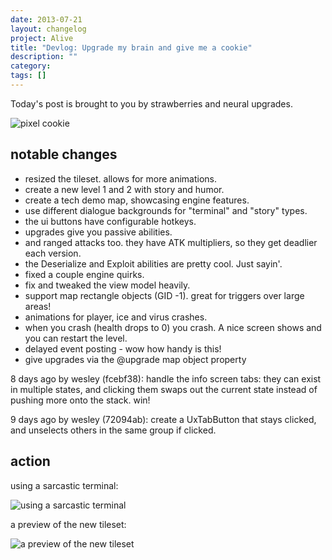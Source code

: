 ```yaml
---
date: 2013-07-21
layout: changelog
project: Alive
title: "Devlog: Upgrade my brain and give me a cookie"
description: ""
category: 
tags: []
---
```


Today's post is brought to you by strawberries and neural upgrades.

![pixel cookie](pixelcookie.png)

notable changes
---------------

*   resized the tileset. allows for more animations.
*   create a new level 1 and 2 with story and humor.
*   create a tech demo map, showcasing engine features.
*   use different dialogue backgrounds for "terminal" and "story" types.
*   the ui buttons have configurable hotkeys.
*   upgrades give you passive abilities.
*   and ranged attacks too. they have ATK multipliers, so they get deadlier each version.
*   the Deserialize and Exploit abilities are pretty cool. Just sayin'.
*   fixed a couple engine quirks.
*   fix and tweaked the view model heavily.
*   support map rectangle objects (GID -1). great for triggers over large areas!
*   animations for player, ice and virus crashes.
*   when you crash (health drops to 0) you crash. A nice screen shows and you can restart the level.
*   delayed event posting - wow how handy is this!
*   give upgrades via the @upgrade map object property

8 days ago by wesley (fcebf38): handle the info screen tabs: they can exist in multiple states, and clicking them swaps out the current state instead of pushing more onto the stack. win!

9 days ago by wesley (72094ab): create a UxTabButton that stays clicked, and unselects others in the same group if clicked.

action
------

using a sarcastic terminal:

![using a sarcastic terminal](alive-20130721-terminal.png)

a preview of the new tileset:

![a preview of the new tileset](alive-20130721-tiles.png)

